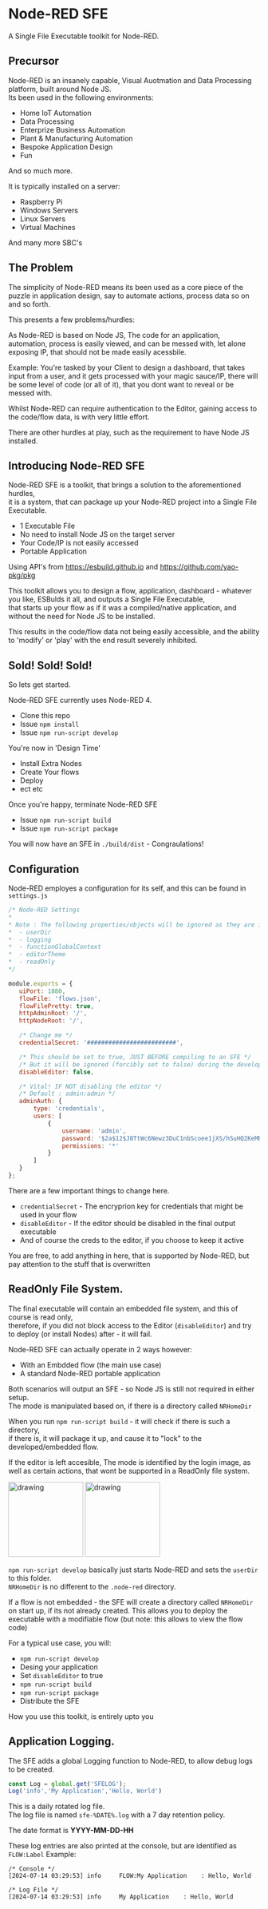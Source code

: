 # Node-RED SFE

A Single File Executable toolkit for Node-RED.

## Precursor

Node-RED is an insanely capable, Visual Auotmation and Data Processing platform, built around Node JS.  
Its been used in the following environments:

 - Home IoT Automation
 - Data Processing
 - Enterprize Business Automation
 - Plant & Manufacturing Automation
 - Bespoke Application Design
 - Fun

 And so much more.  

 It is typically installed on a server:

  - Raspberry Pi
  - Windows Servers
  - Linux Servers
  - Virtual Machines

  And many more SBC's 

  ## The Problem

  The simplicity of Node-RED means its been used as a core piece of the puzzle in application design, say to automate actions, process data so on and so forth.  
  
  This presents a few problems/hurdles:  

  As Node-RED is based on Node JS, The code for an application, automation, process is easily viewed, and can be messed with, let alone exposing IP, that should not be made easily acessbile.

  Example: You're tasked by your Client to design a dashboard, that takes input from a user, and it gets processed  with your magic sauce/IP, there will be some level of code (or all of it), that you dont want to reveal or be messed with.

  Whilst Node-RED can require authentication to the Editor, gaining access to the code/flow data, is with very little effort.

  There are other hurdles at play, such as the requirement to have Node JS installed.

  ## Introducing Node-RED SFE

  Node-RED SFE is a toolkit, that brings a solution to the aforementioned hurdles,  
  it is a system, that can package up your Node-RED project into a Single File Executable.

   - 1 Executable File
   - No need to install Node JS on the target server
   - Your Code/IP is not easily accessed
   - Portable Application

   Using API's from https://esbuild.github.io and https://github.com/yao-pkg/pkg

   This toolkit allows you to design a flow, application, dashboard - whatever you like, ESBulds it all, and outputs a Single File Executable,  
   that starts up your flow as if it was a compiled/native application, and without the need for Node JS to be installed.

   This results in the code/flow data not being easily accessible, and the ability to 'modify' or 'play' with the end result severely inhibited.

## Sold! Sold! Sold!
So lets get started.  

Node-RED SFE currently uses Node-RED 4.

 - Clone this repo
 - Issue `npm install`
 - Issue `npm run-script develop`

 You're now in 'Design Time'

 - Install Extra Nodes
 - Create Your flows
 - Deploy
 - ect etc 

 Once you're happy, terminate Node-RED SFE

 - Issue `npm run-script build`
 - Issue `npm run-script package`

 You will now have an SFE in `./build/dist` - Congraulations!

 ## Configuration

 Node-RED employes a configuration for its self, and this can be found in `settings.js`

 ```js
/* Node-RED Settings
 *
 * Note : The following properties/objects will be ignored as they are integral to the running of Node-RED SFE
 *  - userDir
 *  - logging
 *  - functionGlobalContext
 *  - editorTheme
 *  - readOnly
 */

module.exports = {
	uiPort: 1880,
	flowFile: 'flows.json',
	flowFilePretty: true,
	httpAdminRoot: '/',
	httpNodeRoot: '/',

	/* Change me */
	credentialSecret: '#########################',

	/* This should be set to true, JUST BEFORE compiling to an SFE */
	/* But it will be ignored (forcibly set to false) during the development stage */
	disableEditor: false,

	/* Vital! IF NOT disabling the editor */
	/* Default : admin:admin */
	adminAuth: {
		type: 'credentials',
		users: [
			{
				username: 'admin',
				password: '$2a$12$J0TtWc6Newz3DuC1nbScoee1jXS/hSuHQ2KeMRRD58Wxp7ZNk6uo6',
				permissions: '*'
			}
		]
	}
};
 ```

 There are a few important things to change here.

  - `credentialSecret` - The encryprion key for credentials that might be used in your flow
  - `disableEditor` - If the editor should be disabled in the final output executable
  - And of course the creds to the editor, if you choose to keep it active

  You are free, to add anything in here, that is supported by Node-RED, but pay attention to the stuff that is overwritten

 ## ReadOnly File System.

The final executable will contain an embedded file system, and this of course is read only,  
therefore, if you did not block access to the Editor (`disableEditor`) and try to deploy (or install Nodes) after - it will fail.

Node-RED SFE can actually operate in 2 ways however:

 - With an Embdded flow (the main use case)
 - A standard Node-RED portable application  

 Both scenarios will output an SFE - so Node JS is still not required in either setup.  
 The mode is manipulated based on, if there is a directory called `NRHomeDir`

 When you run `npm run-script build` - it will check if there is such a directory,  
 if there is, it will package it up, and cause it to "lock" to the developed/embedded flow. 

 If the editor is left accesible, The mode is identified by the login image, as well as certain actions, that wont be supported in a ReadOnly file system.

 <img src="./resources/node-red-256-embedded.png" alt="drawing" width="150"/>
 <img src="./resources/node-red-256-external.png" alt="drawing" width="150"/>

`npm run-script develop` basically just starts Node-RED and sets the `userDir` to this folder.  
 `NRHomeDir` is no different to the `.node-red` directory.

 If a flow is not embedded - the SFE will create a directory called `NRHomeDir` on start up, if its not already created.
 This allows you to deploy the executable with a modifiable flow (but note: this allows to view the flow code)

 For a typical use case, you will:

  - `npm run-script develop`
  - Desing your application
  - Set `disableEditor` to true
  - `npm run-script build`
  - `npm run-script package`
  - Distribute the SFE

  How you use this toolkit, is entirely upto you 

 ## Application Logging.

 The SFE adds a global Logging function to Node-RED, to allow debug logs to be created.

 ```js
 const Log = global.get('SFELOG');
 Log('info','My Application','Hello, World')
 ```

 This is a daily rotated log file.  
 The log file is named `sfe-%DATE%.log` with a 7 day retention policy.  

 The date format is **YYYY-MM-DD-HH**

 These log entries are also printed at the console, but are identified as `FLOW:Label`
 Example:

 ```
 /* Console */
 [2024-07-14 03:29:53] info     FLOW:My Application    : Hello, World

 /* Log File */
 [2024-07-14 03:29:53] info     My Application    : Hello, World
 ```


 